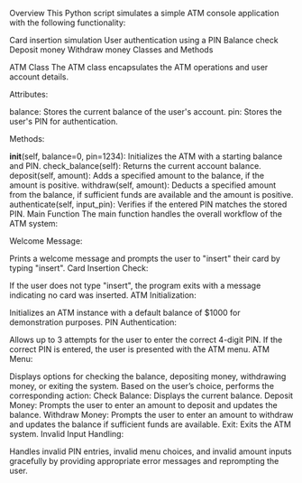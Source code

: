Overview
This Python script simulates a simple ATM console application with the following functionality:

Card insertion simulation
User authentication using a PIN
Balance check
Deposit money
Withdraw money
Classes and Methods

ATM Class
The ATM class encapsulates the ATM operations and user account details.

Attributes:

balance: Stores the current balance of the user's account.
pin: Stores the user's PIN for authentication.

Methods:

__init__(self, balance=0, pin=1234): Initializes the ATM with a starting balance and PIN.
check_balance(self): Returns the current account balance.
deposit(self, amount): Adds a specified amount to the balance, if the amount is positive.
withdraw(self, amount): Deducts a specified amount from the balance, if sufficient funds are available and the amount is positive.
authenticate(self, input_pin): Verifies if the entered PIN matches the stored PIN.
Main Function
The main function handles the overall workflow of the ATM system:

Welcome Message:

Prints a welcome message and prompts the user to "insert" their card by typing "insert".
Card Insertion Check:

If the user does not type "insert", the program exits with a message indicating no card was inserted.
ATM Initialization:

Initializes an ATM instance with a default balance of $1000 for demonstration purposes.
PIN Authentication:

Allows up to 3 attempts for the user to enter the correct 4-digit PIN.
If the correct PIN is entered, the user is presented with the ATM menu.
ATM Menu:

Displays options for checking the balance, depositing money, withdrawing money, or exiting the system.
Based on the user’s choice, performs the corresponding action:
Check Balance: Displays the current balance.
Deposit Money: Prompts the user to enter an amount to deposit and updates the balance.
Withdraw Money: Prompts the user to enter an amount to withdraw and updates the balance if sufficient funds are available.
Exit: Exits the ATM system.
Invalid Input Handling:

Handles invalid PIN entries, invalid menu choices, and invalid amount inputs gracefully by providing appropriate error messages and reprompting the user.
